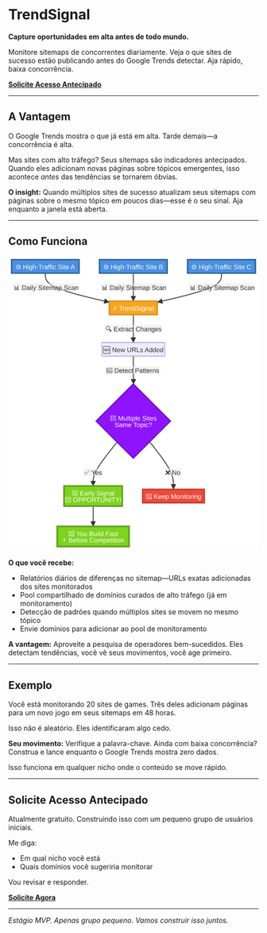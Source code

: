 # **TrendSignal**

**Capture oportunidades em alta antes de todo mundo.**

Monitore sitemaps de concorrentes diariamente. Veja o que sites de sucesso estão publicando antes do Google Trends detectar. Aja rápido, baixa concorrência.

**[Solicite Acesso Antecipado](https://docs.google.com/forms/d/e/1FAIpQLSfDD3Al8JbeqG56_6QbeZVOYJLNM70vn-SKFo45zWJPTqnHlg/viewform?usp=header)**

---

## **A Vantagem**

O Google Trends mostra o que já está em alta. Tarde demais—a concorrência é alta.

Mas sites com alto tráfego? Seus sitemaps são indicadores antecipados. Quando eles adicionam novas páginas sobre tópicos emergentes, isso acontece *antes* das tendências se tornarem óbvias.

**O insight:** Quando múltiplos sites de sucesso atualizam seus sitemaps com páginas sobre o mesmo tópico em poucos dias—esse é o seu sinal. Aja enquanto a janela está aberta.

---

## **Como Funciona**

![Como Funciona](assets/how-it-works.svg)

**O que você recebe:**

- Relatórios diários de diferenças no sitemap—URLs exatas adicionadas dos sites monitorados
- Pool compartilhado de domínios curados de alto tráfego (já em monitoramento)
- Detecção de padrões quando múltiplos sites se movem no mesmo tópico
- Envie domínios para adicionar ao pool de monitoramento

**A vantagem:** Aproveite a pesquisa de operadores bem-sucedidos. Eles detectam tendências, você vê seus movimentos, você age primeiro.

---

## **Exemplo**

Você está monitorando 20 sites de games. Três deles adicionam páginas para um novo jogo em seus sitemaps em 48 horas.

Isso não é aleatório. Eles identificaram algo cedo.

**Seu movimento:** Verifique a palavra-chave. Ainda com baixa concorrência? Construa e lance enquanto o Google Trends mostra zero dados.

Isso funciona em qualquer nicho onde o conteúdo se move rápido.

---

## **Solicite Acesso Antecipado**

Atualmente gratuito. Construindo isso com um pequeno grupo de usuários iniciais.

Me diga:
- Em qual nicho você está
- Quais domínios você sugeriria monitorar

Vou revisar e responder.

**[Solicite Agora](https://docs.google.com/forms/d/e/1FAIpQLSfDD3Al8JbeqG56_6QbeZVOYJLNM70vn-SKFo45zWJPTqnHlg/viewform?usp=header)**

---

*Estágio MVP. Apenas grupo pequeno. Vamos construir isso juntos.*
